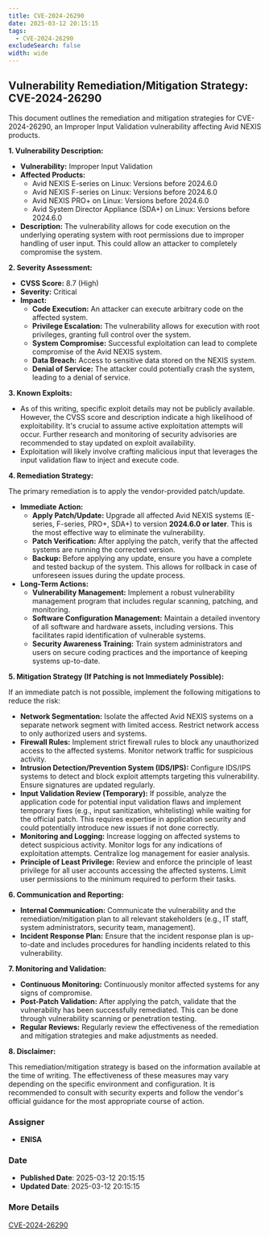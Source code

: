 ```yaml
---
title: CVE-2024-26290
date: 2025-03-12 20:15:15
tags:
  - CVE-2024-26290
excludeSearch: false
width: wide
---
```


## Vulnerability Remediation/Mitigation Strategy: CVE-2024-26290

This document outlines the remediation and mitigation strategies for CVE-2024-26290, an Improper Input Validation vulnerability affecting Avid NEXIS products.

**1. Vulnerability Description:**

*   **Vulnerability:** Improper Input Validation
*   **Affected Products:**
    *   Avid NEXIS E-series on Linux: Versions before 2024.6.0
    *   Avid NEXIS F-series on Linux: Versions before 2024.6.0
    *   Avid NEXIS PRO+ on Linux: Versions before 2024.6.0
    *   Avid System Director Appliance (SDA+) on Linux: Versions before 2024.6.0
*   **Description:** The vulnerability allows for code execution on the underlying operating system with root permissions due to improper handling of user input.  This could allow an attacker to completely compromise the system.

**2. Severity Assessment:**

*   **CVSS Score:** 8.7 (High)
*   **Severity:** Critical
*   **Impact:**
    *   **Code Execution:**  An attacker can execute arbitrary code on the affected system.
    *   **Privilege Escalation:**  The vulnerability allows for execution with root privileges, granting full control over the system.
    *   **System Compromise:**  Successful exploitation can lead to complete compromise of the Avid NEXIS system.
    *   **Data Breach:**  Access to sensitive data stored on the NEXIS system.
    *   **Denial of Service:**  The attacker could potentially crash the system, leading to a denial of service.

**3. Known Exploits:**

*   As of this writing, specific exploit details may not be publicly available.  However, the CVSS score and description indicate a high likelihood of exploitability.  It's crucial to assume active exploitation attempts will occur. Further research and monitoring of security advisories are recommended to stay updated on exploit availability.
*   Exploitation will likely involve crafting malicious input that leverages the input validation flaw to inject and execute code.

**4. Remediation Strategy:**

The primary remediation is to apply the vendor-provided patch/update.

*   **Immediate Action:**
    *   **Apply Patch/Update:** Upgrade all affected Avid NEXIS systems (E-series, F-series, PRO+, SDA+) to version **2024.6.0 or later**. This is the most effective way to eliminate the vulnerability.
    *   **Patch Verification:** After applying the patch, verify that the affected systems are running the corrected version.
    *   **Backup:** Before applying any update, ensure you have a complete and tested backup of the system.  This allows for rollback in case of unforeseen issues during the update process.
*   **Long-Term Actions:**
    *   **Vulnerability Management:** Implement a robust vulnerability management program that includes regular scanning, patching, and monitoring.
    *   **Software Configuration Management:**  Maintain a detailed inventory of all software and hardware assets, including versions.  This facilitates rapid identification of vulnerable systems.
    *   **Security Awareness Training:**  Train system administrators and users on secure coding practices and the importance of keeping systems up-to-date.

**5. Mitigation Strategy (If Patching is not Immediately Possible):**

If an immediate patch is not possible, implement the following mitigations to reduce the risk:

*   **Network Segmentation:**  Isolate the affected Avid NEXIS systems on a separate network segment with limited access. Restrict network access to only authorized users and systems.
*   **Firewall Rules:** Implement strict firewall rules to block any unauthorized access to the affected systems. Monitor network traffic for suspicious activity.
*   **Intrusion Detection/Prevention System (IDS/IPS):**  Configure IDS/IPS systems to detect and block exploit attempts targeting this vulnerability. Ensure signatures are updated regularly.
*   **Input Validation Review (Temporary):** If possible, analyze the application code for potential input validation flaws and implement temporary fixes (e.g., input sanitization, whitelisting) while waiting for the official patch. This requires expertise in application security and could potentially introduce new issues if not done correctly.
*   **Monitoring and Logging:** Increase logging on affected systems to detect suspicious activity. Monitor logs for any indications of exploitation attempts.  Centralize log management for easier analysis.
*   **Principle of Least Privilege:** Review and enforce the principle of least privilege for all user accounts accessing the affected systems. Limit user permissions to the minimum required to perform their tasks.

**6. Communication and Reporting:**

*   **Internal Communication:** Communicate the vulnerability and the remediation/mitigation plan to all relevant stakeholders (e.g., IT staff, system administrators, security team, management).
*   **Incident Response Plan:**  Ensure that the incident response plan is up-to-date and includes procedures for handling incidents related to this vulnerability.

**7. Monitoring and Validation:**

*   **Continuous Monitoring:** Continuously monitor affected systems for any signs of compromise.
*   **Post-Patch Validation:** After applying the patch, validate that the vulnerability has been successfully remediated.  This can be done through vulnerability scanning or penetration testing.
*   **Regular Reviews:** Regularly review the effectiveness of the remediation and mitigation strategies and make adjustments as needed.

**8. Disclaimer:**

This remediation/mitigation strategy is based on the information available at the time of writing. The effectiveness of these measures may vary depending on the specific environment and configuration. It is recommended to consult with security experts and follow the vendor's official guidance for the most appropriate course of action.

### Assigner
- **ENISA** <a6d3dc9e-0591-4a13-bce7-0f5b31ff6158>

### Date
- **Published Date**: 2025-03-12 20:15:15
- **Updated Date**: 2025-03-12 20:15:15

### More Details
[CVE-2024-26290](https://www.cvedetails.com/cve/CVE-2024-26290)